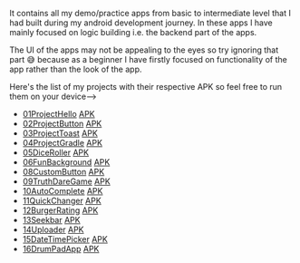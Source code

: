 It contains all my demo/practice apps from basic to intermediate level that I had built during my android development journey. In these apps I have mainly focused on logic building i.e. the backend part of the apps.

The UI of the apps may not be appealing to the eyes so try ignoring that part :sweat_smile: because as a beginner I have firstly focused on functionality of the app rather than the look of the app.

Here's the list of my projects with their respective APK so feel free to run them on your device-->
* [01ProjectHello](https://github.com/mitali-1703/AndroidProjects/tree/proj1) [APK](https://github.com/mitali-1703/AndroidProjects/releases/download/project1/app-debug.apk)
* [02ProjectButton](https://github.com/mitali-1703/AndroidProjects/tree/proj2) [APK](https://github.com/mitali-1703/AndroidProjects/releases/download/project2/app-debug.apk)
* [03ProjectToast](https://github.com/mitali-1703/AndroidProjects/tree/proj3) [APK](https://github.com/mitali-1703/AndroidProjects/releases/download/project3/app-debug.apk)
* [04ProjectGradle](https://github.com/mitali-1703/AndroidProjects/tree/proj4) [APK](https://github.com/mitali-1703/AndroidProjects/releases/download/project4/app-debug.apk)
* [05DiceRoller](https://github.com/mitali-1703/AndroidProjects/tree/proj5) [APK](https://github.com/mitali-1703/AndroidProjects/releases/download/project5/app-debug.apk)
* [06FunBackground](https://github.com/mitali-1703/AndroidProjects/tree/proj6) [APK](https://github.com/mitali-1703/AndroidProjects/releases/download/project6/app-debug.apk)
* [08CustomButton](https://github.com/mitali-1703/AndroidProjects/tree/proj8) [APK](https://github.com/mitali-1703/AndroidProjects/releases/download/project8/app-debug.apk)
* [09TruthDareGame](https://github.com/mitali-1703/AndroidProjects/tree/proj9) [APK](https://github.com/mitali-1703/AndroidProjects/releases/download/project9/app-debug.apk)
* [10AutoComplete](https://github.com/mitali-1703/AndroidProjects/tree/proj10) [APK](https://github.com/mitali-1703/AndroidProjects/releases/download/project10/app-debug.apk)
* [11QuickChanger](https://github.com/mitali-1703/AndroidProjects/tree/proj11) [APK](https://github.com/mitali-1703/AndroidProjects/releases/download/project11/app-debug.apk)
* [12BurgerRating](https://github.com/mitali-1703/AndroidProjects/tree/proj12) [APK](https://github.com/mitali-1703/AndroidProjects/releases/download/project12/app-debug.apk)
* [13Seekbar](https://github.com/mitali-1703/AndroidProjects/tree/proj13) [APK](https://github.com/mitali-1703/AndroidProjects/releases/download/project13/app-debug.apk)
* [14Uploader](https://github.com/mitali-1703/AndroidProjects/tree/proj14) [APK](https://github.com/mitali-1703/AndroidProjects/releases/download/project14/app-debug.apk)
* [15DateTimePicker](https://github.com/mitali-1703/AndroidProjects/tree/proj15) [APK](https://github.com/mitali-1703/AndroidProjects/releases/download/project15/app-debug.apk)
* [16DrumPadApp](https://github.com/mitali-1703/AndroidProjects/tree/proj16) [APK](https://github.com/mitali-1703/AndroidProjects/releases/download/project16/app-debug.apk)

